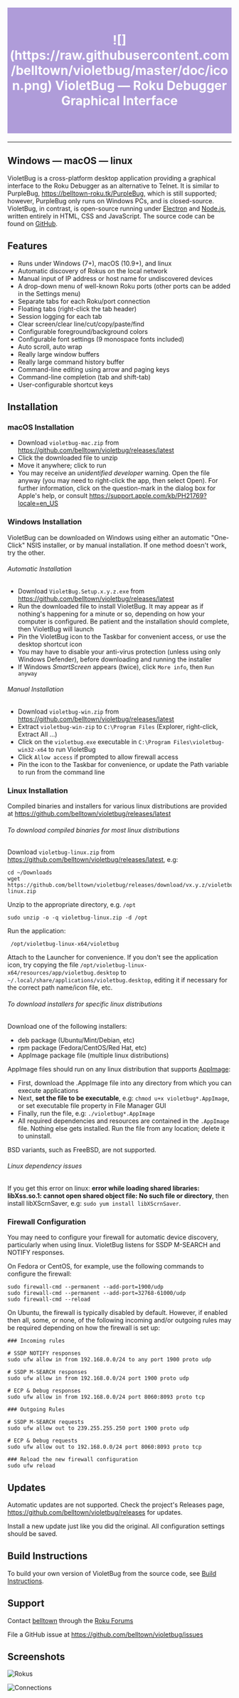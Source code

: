  <h1 style="color: white; background-color: #af9cd9; padding: 2em 0; text-align: center">![](https://raw.githubusercontent.com/belltown/violetbug/master/doc/icon.png) VioletBug — Roku Debugger Graphical Interface</h1>

---

## Windows — macOS — linux

VioletBug is a cross-platform desktop application providing a graphical interface to the Roku Debugger as an alternative to Telnet. It is similar to PurpleBug, https://belltown-roku.tk/PurpleBug, which is still supported; however, PurpleBug only runs on Windows PCs, and is closed-source. VioletBug, in contrast, is open-source running under [Electron](http://electron.atom.io/) and [Node.js](https://nodejs.org), written entirely in HTML, CSS and JavaScript. The source code can be found on [GitHub](https://github.com/belltown/violetbug).

## Features

* Runs under Windows (7+), macOS (10.9+), and linux
* Automatic discovery of Rokus on the local network
* Manual input of IP address or host name for undiscovered devices
* A drop-down menu of well-known Roku ports (other ports can be added in the Settings menu)
* Separate tabs for each Roku/port connection
* Floating tabs (right-click the tab header)
* Session logging for each tab
* Clear screen/clear line/cut/copy/paste/find
* Configurable foreground/background colors
* Configurable font settings (9 monospace fonts included)
* Auto scroll, auto wrap
* Really large window buffers
* Really large command history buffer
* Command-line editing using arrow and paging keys
* Command-line completion (tab and shift-tab)
* User-configurable shortcut keys

## Installation

### macOS Installation

* Download `violetbug-mac.zip` from https://github.com/belltown/violetbug/releases/latest
* Click the downloaded file to unzip
* Move it anywhere; click to run
* You may receive an *unidentified developer* warning. Open the file anyway (you may need to right-click the app, then select Open). For further information, click on the question-mark in the dialog box for Apple's help, or consult https://support.apple.com/kb/PH21769?locale=en_US

### Windows Installation

VioletBug can be downloaded on Windows using either an automatic "One-Click" NSIS installer, or by manual installation. If one method doesn't work, try the other.

###### Automatic Installation

* Download `VioletBug.Setup.x.y.z.exe` from https://github.com/belltown/violetbug/releases/latest
* Run the downloaded file to install VioletBug. It may appear as if nothing's happening for a minute or so, depending on how your computer is configured. Be patient and the installation should complete, then VioletBug will launch
* Pin the VioletBug icon to the Taskbar for convenient access, or use the desktop shortcut icon
* You may have to disable your anti-virus protection (unless using only Windows Defender), before downloading and running the installer
* If Windows *SmartScreen* appears (twice), click `More info`, then `Run anyway`

###### Manual Installation

* Download `violetbug-win.zip` from https://github.com/belltown/violetbug/releases/latest
* Extract `violetbug-win-zip` to `C:\Program Files` (Explorer, right-click, Extract All ...)
* Click on the `violetbug.exe` executable in `C:\Program Files\violetbug-win32-x64` to run VioletBug
* Click `Allow access` if prompted to allow firewall access
* Pin the icon to the Taskbar for convenience, or update the Path variable to run from the command line

### Linux Installation

Compiled binaries and installers for various linux distributions are provided at https://github.com/belltown/violetbug/releases/latest

###### To download compiled binaries for most linux distributions

Download `violetbug-linux.zip` from https://github.com/belltown/violetbug/releases/latest, e.g:
```
cd ~/Downloads
wget https://github.com/belltown/violetbug/releases/download/vx.y.z/violetbug-linux.zip
```

Unzip to the appropriate directory, e.g. `/opt`
```
sudo unzip -o -q violetbug-linux.zip -d /opt
```

Run the application:
```
 /opt/violetbug-linux-x64/violetbug
```

Attach to the Launcher for convenience. If you don't see the application icon, try copying the file `/opt/violetbug-linux-x64/resources/app/violetbug.desktop` to `~/.local/share/applications/violetbug.desktop`, editing it if necessary for the correct path name/icon file, etc.

###### To download installers for specific linux distributions

Download one of the following installers:

- deb package (Ubuntu/Mint/Debian, etc)
- rpm package (Fedora/CentOS/Red Hat, etc)
- AppImage package file (multiple linux distributions)

AppImage files should run on any linux distribution that supports [AppImage](http://appimage.org/):

* First, download the .AppImage file into any directory from which you can execute applications
* Next, **set the file to be executable**, e.g: `chmod u+x violetbug*.AppImage`, or set executable file property in File Manager GUI
* Finally, run the file, e.g: `./violetbug*.AppImage`
* All required dependencies and resources are contained in the `.AppImage` file. Nothing else gets installed. Run the file from any location; delete it to uninstall.

BSD variants, such as FreeBSD, are not supported.

###### Linux dependency issues

If you get this error on linux: **error while loading shared libraries: libXss.so.1: cannot open shared object file: No such file or directory**, then install libXScrnSaver, e.g: `sudo yum install libXScrnSaver`.


### Firewall Configuration

You may need to configure your firewall for automatic device discovery, particularly when using linux. VioletBug listens for SSDP M-SEARCH and NOTIFY responses.

On Fedora or CentOS, for example, use the following commands to configure the firewall:

```
sudo firewall-cmd --permanent --add-port=1900/udp
sudo firewall-cmd --permanent --add-port=32768-61000/udp
sudo firewall-cmd --reload
```

On Ubuntu, the firewall is typically disabled by default. However, if enabled then all, some, or none, of the following incoming and/or outgoing rules may be required depending on how the firewall is set up:

```
### Incoming rules

# SSDP NOTIFY responses
sudo ufw allow in from 192.168.0.0/24 to any port 1900 proto udp

# SSDP M-SEARCH responses
sudo ufw allow in from 192.168.0.0/24 port 1900 proto udp

# ECP & Debug responses
sudo ufw allow in from 192.168.0.0/24 port 8060:8093 proto tcp

### Outgoing Rules

# SSDP M-SEARCH requests
sudo ufw allow out to 239.255.255.250 port 1900 proto udp

# ECP & Debug requests
sudo ufw allow out to 192.168.0.0/24 port 8060:8093 proto tcp

### Reload the new firewall configuration
sudo ufw reload
```

## Updates

Automatic updates are not supported. Check the project's Releases page, https://github.com/belltown/violetbug/releases for updates.

Install a new update just like you did the original. All configuration settings should be saved.

## Build Instructions

To build your own version of VioletBug from the source code, see [Build Instructions](https://github.com/belltown/violetbug/blob/master/doc/BUILD.md).

## Support

Contact [belltown](https://forums.roku.com/ucp.php?i=pm&mode=compose&u=37784) through the [Roku Forums](https://forums.roku.com/viewforum.php?f=34)

File a GitHub issue at https://github.com/belltown/violetbug/issues

## Screenshots

![Rokus](https://raw.githubusercontent.com/belltown/violetbug/master/doc/ScreenShotRokus.png)

![Connections](https://raw.githubusercontent.com/belltown/violetbug/master/doc/ScreenShotConn.png)
